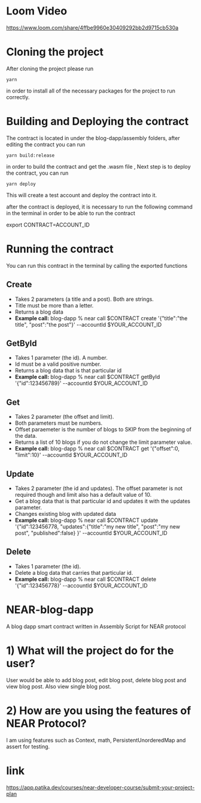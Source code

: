 # Loom Video
https://www.loom.com/share/4ffbe9960e30409292bb2d9715cb530a

# Cloning the project
After cloning the project please run

```
yarn
```
in order to install all of the necessary packages for the project to run correctly.

# Building and Deploying the contract
The contract is located in under the blog-dapp/assembly folders, after editing the contract you can run

```
yarn build:release
```

in order to build the contract and get the .wasm file , 
Next step is to deploy the contract, you can run

```
yarn deploy
```

This will create a test account and deploy the contract into it.

after the contract is deployed, it is necessary to run the following command in the terminal in order to be able to run the contract

export CONTRACT=ACCOUNT_ID

# Running the contract
You can run this contract in the terminal by calling the exported functions

## Create
- Takes 2 parameters (a title and a post). Both are strings.
- Title must be more than a letter.
- Returns a blog data
- **Example call:** blog-dapp % near call $CONTRACT create '{"title":"the title", "post":"the post"}' --accountId $YOUR_ACCOUNT_ID

## GetById
- Takes 1 parameter (the id). A number.
- Id must be a valid positive number.
- Returns a blog data that is that particular id
- **Example call:** blog-dapp % near call $CONTRACT getById '{"id":123456789}' --accountId $YOUR_ACCOUNT_ID

## Get
- Takes 2 parameter (the offset and limit).
- Both parameters must be numbers. 
- Offset paraemeter is the number of blogs to SKIP from the beginning of the data.
- Returns a list of 10 blogs if you do not change the limit parameter value.
- **Example call:** blog-dapp % near call $CONTRACT get '{"offset":0, "limit":10}' --accountId $YOUR_ACCOUNT_ID

## Update
- Takes 2 parameter (the id and updates). The offset parameter is not required though and limit also has a default value of 10.
- Get a blog data that is that particular id and updates it with the updates parameter.
- Changes existing blog with updated data
- **Example call:** blog-dapp % near call $CONTRACT update '{"id":123456778, "updates":{"title":"my new title", "post":"my new post", "published":false} }' --accountId $YOUR_ACCOUNT_ID

## Delete
- Takes 1 parameter (the id). 
- Delete a blog data that carries that particular id.
- **Example call:** blog-dapp % near call $CONTRACT delete '{"id":123456778}' --accountId $YOUR_ACCOUNT_ID


# NEAR-blog-dapp
A blog dapp smart contract written in Assembly Script for NEAR protocol

# 1) What will the project do for the user?
User would be able to add blog post, edit blog post, delete blog post and view blog post. Also view single blog post.

# 2) How are you using the features of NEAR Protocol?
I am using features such as Context, math, PersistentUnorderedMap and assert for testing.

# link
https://app.patika.dev/courses/near-developer-course/submit-your-project-plan
